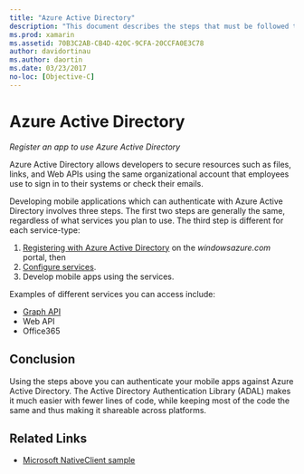 ```yaml
---
title: "Azure Active Directory"
description: "This document describes the steps that must be followed to allow a mobile app to authenticate with Azure Active Directory."
ms.prod: xamarin
ms.assetid: 70B3C2AB-CB4D-420C-9CFA-20CCFA0E3C78
author: davidortinau
ms.author: daortin
ms.date: 03/23/2017
no-loc: [Objective-C]
---
```


# Azure Active Directory

_Register an app to use Azure Active Directory_

Azure Active Directory allows developers to secure
  resources such as files, links, and Web APIs
  using the same organizational account that
  employees use to sign in to their systems or check their emails.

Developing mobile applications which can authenticate
  with Azure Active Directory involves three steps.
  The first two steps are generally the same, regardless
  of what services you plan to use. The third step is different
  for each service-type:

  1. [Registering with Azure Active Directory](~/cross-platform/data-cloud/active-directory/get-started/register.md) on the *windowsazure.com* portal, then
  2. [Configure services](~/cross-platform/data-cloud/active-directory/get-started/configure.md).
  3. Develop mobile apps using the services.

Examples of different services you can access include:

- [Graph API](~/cross-platform/data-cloud/active-directory/graph.md)
- Web API
- Office365

## Conclusion

Using the steps above you can authenticate your mobile apps against
  Azure Active Directory. The Active Directory
  Authentication Library (ADAL) makes it much
  easier with fewer lines of code, while keeping most
  of the code the same and thus making it shareable across platforms.

## Related Links

- [Microsoft NativeClient sample](https://github.com/AzureADSamples/NativeClient-MultiTarget-DotNet)
